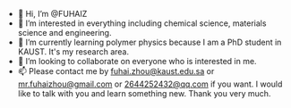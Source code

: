 - 👋 Hi, I’m @FUHAIZ
- 👀 I’m interested in everything including chemical science, materials science and engineering.
- 🌱 I’m currently learning polymer physics because I am a PhD student in KAUST. It's my research area.
- 💞️ I’m looking to collaborate on everyone who is interested in me.
- 📫 Please contact me by fuhai.zhou@kaust.edu.sa or mr.fuhaizhou@gmail.com or 2644252432@qq.com if you want. I would like to talk with you and learn something new. Thank you very much.

<!---
FUHAIZ/FUHAIZ is a ✨ special ✨ repository because its `README.md` (this file) appears on your GitHub profile.
You can click the Preview link to take a look at your changes.
--->
